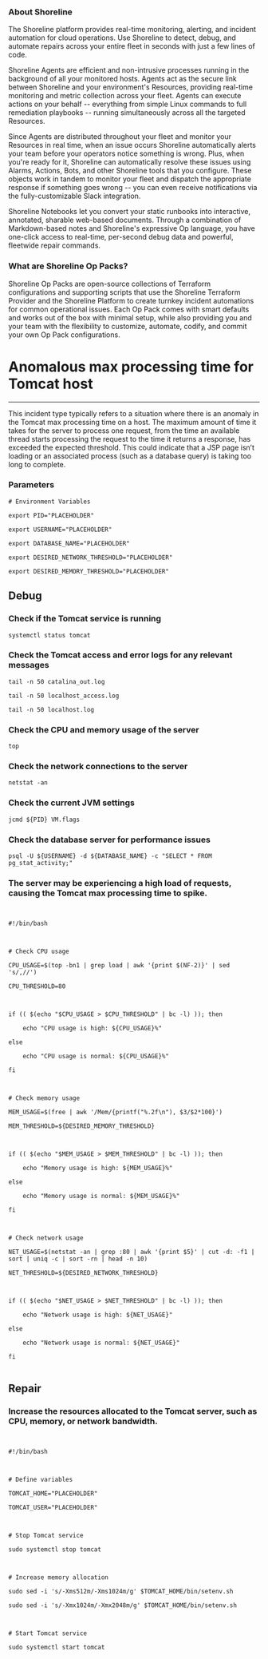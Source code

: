 
### About Shoreline
The Shoreline platform provides real-time monitoring, alerting, and incident automation for cloud operations. Use Shoreline to detect, debug, and automate repairs across your entire fleet in seconds with just a few lines of code.

Shoreline Agents are efficient and non-intrusive processes running in the background of all your monitored hosts. Agents act as the secure link between Shoreline and your environment's Resources, providing real-time monitoring and metric collection across your fleet. Agents can execute actions on your behalf -- everything from simple Linux commands to full remediation playbooks -- running simultaneously across all the targeted Resources.

Since Agents are distributed throughout your fleet and monitor your Resources in real time, when an issue occurs Shoreline automatically alerts your team before your operators notice something is wrong. Plus, when you're ready for it, Shoreline can automatically resolve these issues using Alarms, Actions, Bots, and other Shoreline tools that you configure. These objects work in tandem to monitor your fleet and dispatch the appropriate response if something goes wrong -- you can even receive notifications via the fully-customizable Slack integration.

Shoreline Notebooks let you convert your static runbooks into interactive, annotated, sharable web-based documents. Through a combination of Markdown-based notes and Shoreline's expressive Op language, you have one-click access to real-time, per-second debug data and powerful, fleetwide repair commands.

### What are Shoreline Op Packs?
Shoreline Op Packs are open-source collections of Terraform configurations and supporting scripts that use the Shoreline Terraform Provider and the Shoreline Platform to create turnkey incident automations for common operational issues. Each Op Pack comes with smart defaults and works out of the box with minimal setup, while also providing you and your team with the flexibility to customize, automate, codify, and commit your own Op Pack configurations.

# Anomalous max processing time for Tomcat host
---

This incident type typically refers to a situation where there is an anomaly in the Tomcat max processing time on a host. The maximum amount of time it takes for the server to process one request, from the time an available thread starts processing the request to the time it returns a response, has exceeded the expected threshold. This could indicate that a JSP page isn’t loading or an associated process (such as a database query) is taking too long to complete.

### Parameters
```shell
# Environment Variables

export PID="PLACEHOLDER"

export USERNAME="PLACEHOLDER"

export DATABASE_NAME="PLACEHOLDER"

export DESIRED_NETWORK_THRESHOLD="PLACEHOLDER"

export DESIRED_MEMORY_THRESHOLD="PLACEHOLDER"
```

## Debug

### Check if the Tomcat service is running
```shell
systemctl status tomcat
```

### Check the Tomcat access and error logs for any relevant messages
```shell
tail -n 50 catalina_out.log

tail -n 50 localhost_access.log

tail -n 50 localhost.log
```

### Check the CPU and memory usage of the server
```shell
top
```

### Check the network connections to the server
```shell
netstat -an
```

### Check the current JVM settings
```shell
jcmd ${PID} VM.flags
```

### Check the database server for performance issues
```shell
psql -U ${USERNAME} -d ${DATABASE_NAME} -c "SELECT * FROM pg_stat_activity;"
```

### The server may be experiencing a high load of requests, causing the Tomcat max processing time to spike.
```shell


#!/bin/bash



# Check CPU usage

CPU_USAGE=$(top -bn1 | grep load | awk '{print $(NF-2)}' | sed 's/,//')

CPU_THRESHOLD=80



if (( $(echo "$CPU_USAGE > $CPU_THRESHOLD" | bc -l) )); then

    echo "CPU usage is high: ${CPU_USAGE}%"

else

    echo "CPU usage is normal: ${CPU_USAGE}%"

fi



# Check memory usage

MEM_USAGE=$(free | awk '/Mem/{printf("%.2f\n"), $3/$2*100}')

MEM_THRESHOLD=${DESIRED_MEMORY_THRESHOLD}



if (( $(echo "$MEM_USAGE > $MEM_THRESHOLD" | bc -l) )); then

    echo "Memory usage is high: ${MEM_USAGE}%"

else

    echo "Memory usage is normal: ${MEM_USAGE}%"

fi



# Check network usage

NET_USAGE=$(netstat -an | grep :80 | awk '{print $5}' | cut -d: -f1 | sort | uniq -c | sort -rn | head -n 10)

NET_THRESHOLD=${DESIRED_NETWORK_THRESHOLD}



if (( $(echo "$NET_USAGE > $NET_THRESHOLD" | bc -l) )); then

    echo "Network usage is high: ${NET_USAGE}"

else

    echo "Network usage is normal: ${NET_USAGE}"

fi


```

## Repair

### Increase the resources allocated to the Tomcat server, such as CPU, memory, or network bandwidth.
```shell


#!/bin/bash



# Define variables

TOMCAT_HOME="PLACEHOLDER"

TOMCAT_USER="PLACEHOLDER"



# Stop Tomcat service

sudo systemctl stop tomcat



# Increase memory allocation

sudo sed -i 's/-Xms512m/-Xms1024m/g' $TOMCAT_HOME/bin/setenv.sh

sudo sed -i 's/-Xmx1024m/-Xmx2048m/g' $TOMCAT_HOME/bin/setenv.sh



# Start Tomcat service

sudo systemctl start tomcat


```